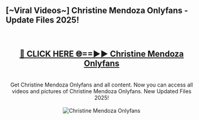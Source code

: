 <h2>[~Viral Videos~] Christine Mendoza Onlyfans - Update Files 2025!</h2>
<br>
<div align="center">
<h2><a href="https://betterlinks.top/A2PfLJ" rel="nofollow">🔴 CLICK HERE 🌐==►► Christine Mendoza Onlyfans</a></h2>
<br>
Get Christine Mendoza Onlyfans and all content. Now you can access all videos and pictures of Christine Mendoza Onlyfans. New Updated Files 2025!
<br>
<br>
<a href="https://betterlinks.top/A2PfLJ" rel="nofollow" data-target="animated-image.originalLink"><img src="https://i.ibb.co.com/WyWwxjT/player-gif2.gif" alt="Christine Mendoza Onlyfans" style="max-width: 100%; display: inline-block;" data-target="animated-image.originalImage"></a>
</div>
<br>
